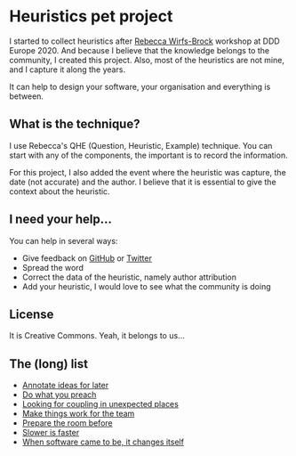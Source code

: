 # Heuristics pet project

I started to collect heuristics after [Rebecca Wirfs-Brock](https://twitter.com/rebeccawb) workshop at DDD Europe 2020. And because I believe that the knowledge belongs to the community, I created this project. Also, most of the heuristics are not mine, and I capture it along the years. 

It can help to design your software, your organisation and everything is between.

## What is the technique?

I use Rebecca's QHE (Question, Heuristic, Example) technique. You can start with any of the components, the important is to record the information.

For this project, I also added the event where the heuristic was capture, the date (not accurate) and the author. I believe that it is essential to give the context about the heuristic.

## I need your help...

You can help in several ways:
- Give feedback on [GitHub](https://github.com/joaoasrosa/heuristics/issues) or [Twitter](https://twitter.com/joaoasrosa)
- Spread the word
- Correct the data of the heuristic, namely author attribution
- Add your heuristic, I would love to see what the community is doing

## License

It is Creative Commons. Yeah, it belongs to us...

## The (long) list

- [Annotate ideas for later](heuristics/annotate-ideas-for-later.md)
- [Do what you preach](heuristics/do-what-you-preah.md)
- [Looking for coupling in unexpected places](heuristics/look-for-coupling-in-unexpected-palces.md)
- [Make things work for the team](heuristics/make-things-work-for-the-team.md)
- [Prepare the room before](heuristics/prepare-the-room-before.md)
- [Slower is faster](heuristics/slower-is-faster.md)
- [When software came to be, it changes itself](heuristics/when-software-came-to-be-it-changes-itself.md)
